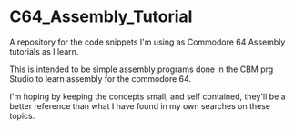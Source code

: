 # C64_Assembly_Tutorial
A repository for the code snippets I'm using as Commodore 64 Assembly tutorials as I learn.

This is intended to be simple assembly programs done in the CBM prg Studio to learn assembly for the commodore 64. 

I'm hoping by keeping the concepts small, and self contained, they'll be a better reference than what I have found in
my own searches on these topics.
